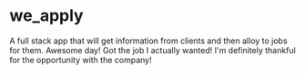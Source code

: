 # we_apply

A full stack app that will get information from clients and then alloy to jobs for them.
Awesome day!
Got the job I actually wanted!
I'm definitely thankful for the opportunity with the company!
